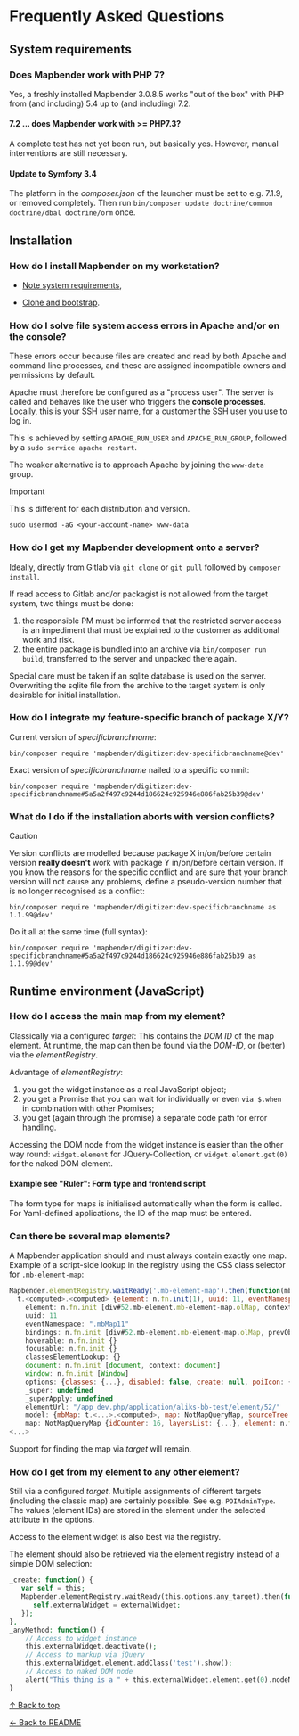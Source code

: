 # Frequently Asked Questions

## System requirements

### Does Mapbender work with PHP 7?

Yes, a freshly installed Mapbender 3.0.8.5 works "out of the box" with PHP from (and including) 5.4 up to (and including) 7.2.

#### 7.2 ... does Mapbender work with >= PHP7.3?

A complete test has not yet been run, but basically yes. However, manual interventions are still necessary.

#### Update to Symfony 3.4

The platform in the *composer.json* of the launcher must be set to e.g. 7.1.9, or removed completely. Then run `bin/composer update doctrine/common doctrine/dbal doctrine/orm` once.

## Installation

### How do I install Mapbender on my workstation?

* [Note system requirements](https://github.com/mapbender/mapbender-starter#requirements),

* [Clone and bootstrap](https://github.com/mapbender/mapbender-starter#getting-the-code).

### How do I solve file system access errors in Apache and/or on the console?

These errors occur because files are created and read by both Apache and command line processes, and these are assigned incompatible owners and permissions by default.

Apache must therefore be configured as a "process user". The server is called and behaves like the user who triggers the **console processes**. Locally, this is your SSH user name, for a customer the SSH user you use to log in.

This is achieved by setting `APACHE_RUN_USER` and `APACHE_RUN_GROUP`, followed by a `sudo service apache restart`.

The weaker alternative is to approach Apache by joining the `www-data` group.

> [!IMPORTANT]
> This is different for each distribution and version.

```console
sudo usermod -aG <your-account-name> www-data
```

### How do I get my Mapbender development onto a server?

Ideally, directly from Gitlab via `git clone` or `git pull` followed by `composer install`.

If read access to Gitlab and/or packagist is not allowed from the target system, two things must be done:

1. the responsible PM must be informed that the restricted server access is an impediment that must be explained to the customer as additional work and risk.
2. the entire package is bundled into an archive via `bin/composer run build`, transferred to the server and unpacked there again.

Special care must be taken if an sqlite database is used on the server. Overwriting the sqlite file from the archive to the target system is only desirable for initial installation.

### How do I integrate my feature-specific branch of package X/Y?

Current version of *specificbranchname*:

```console
bin/composer require 'mapbender/digitizer:dev-specificbranchname@dev'
```

Exact version of *specificbranchname* nailed to a specific commit:

```console
bin/composer require 'mapbender/digitizer:dev-specificbranchname#5a5a2f497c9244d186624c925946e886fab25b39@dev'
```

### What do I do if the installation aborts with version conflicts?

> [!CAUTION]
> Version conflicts are modelled because package X in/on/before certain version **really doesn't** work with package Y in/on/before certain version. If you know the reasons for the specific conflict and are sure that your branch version will not cause any problems, define a pseudo-version number that is no longer recognised as a conflict:

```console
bin/composer require 'mapbender/digitizer:dev-specificbranchname as 1.1.99@dev'
```

Do it all at the same time (full syntax):

```console
bin/composer require 'mapbender/digitizer:dev-specificbranchname#5a5a2f497c9244d186624c925946e886fab25b39 as 1.1.99@dev'
```

## Runtime environment (JavaScript)

### How do I access the main map from my element?

Classically via a configured *target*: This contains the *DOM ID* of the map element. At runtime, the map can then be found via the *DOM-ID*, or (better) via the *elementRegistry*.

Advantage of *elementRegistry*:

1) you get the widget instance as a real JavaScript object;
2) you get a Promise that you can wait for individually or even `via $.when` in combination with other Promises;
3) you get (again through the promise) a separate code path for error handling.

Accessing the DOM node from the widget instance is easier than the other way round: `widget.element` for JQuery-Collection, or `widget.element.get(0)` for the naked DOM element.

#### Example see "Ruler": Form type and frontend script

The form type for maps is initialised automatically when the form is called.
For Yaml-defined applications, the ID of the map must be entered.

### Can there be several map elements?

A Mapbender application should and must always contain exactly one map.
Example of a script-side lookup in the registry using the CSS class selector for `.mb-element-map`:

```javascript
Mapbender.elementRegistry.waitReady('.mb-element-map').then(function(mbMap) { console.log(mbMap); })
  t.<computed>.<computed> {element: n.fn.init(1), uuid: 11, eventNamespace: ".mbMap11", bindings: n.fn.init(1), hoverable: n.fn.init, ...}
    element: n.fn.init [div#52.mb-element.mb-element-map.olMap, context: div#52.mb-element.mb-element-map.olMap]
    uuid: 11
    eventNamespace: ".mbMap11"
    bindings: n.fn.init [div#52.mb-element.mb-element-map.olMap, prevObject: n.fn.init, context: undefined]
    hoverable: n.fn.init {}
    focusable: n.fn.init {}
    classesElementLookup: {}
    document: n.fn.init [document, context: document]
    window: n.fn.init [Window]
    options: {classes: {...}, disabled: false, create: null, poiIcon: {...}, layersets: Array(2), ...}
    _super: undefined
    _superApply: undefined
    elementUrl: "/app_dev.php/application/aliks-bb-test/element/52/"
    model: {mbMap: t.<...>.<computed>, map: NotMapQueryMap, sourceTree: Array(16), srsDefs: Array(7), mapMaxExtent: {...}, ...}
    map: NotMapQueryMap {idCounter: 16, layersList: {...}, element: n.fn.init(1), olMap: initialise}
<...>
```

Support for finding the map via *target* will remain.

### How do I get from my element to any other element?

Still via a configured *target*. Multiple assignments of different targets (including the classic map) are certainly possible. See e.g. `POIAdminType`. The values (element IDs) are stored in the element under the selected attribute in the options.

Access to the element widget is also best via the registry.

The element should also be retrieved via the element registry instead of a simple DOM selection:

```php
_create: function() {
   var self = this;
   Mapbender.elementRegistry.waitReady(this.options.any_target).then(function(externalWidget) {
      self.externalWidget = externalWidget;
   });
},
_anyMethod: function() {
    // Access to widget instance
    this.externalWidget.deactivate();
    // Access to markup via jQuery
    this.externalWidget.element.addClass('test').show();
    // Access to naked DOM node
    alert("This thing is a " + this.externalWidget.element.get(0).nodeName);
}
```

[↑ Back to top](#faq)

[← Back to README](../README.md)